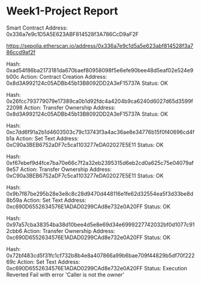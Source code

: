 # Week1-Project Report

Smart Contract Address: 0x336a7e9c1D5A5E623ABF814528f3A786CcD9aF2F

https://sepolia.etherscan.io/address/0x336a7e9c1d5a5e623abf814528f3a786ccd9af2f

Hash: 0xad54f86ba2173181da670baef80958098f5e6efe90bee48d5eaf02e524e9b00c
Action: Contract Creation
Address: 0x8d3A992124c05ADBb45b13B8092DD2A3eF15737A
Status: OK

Hash: 0x26fcc793779079e17389ca0b1d92fdc4a4204b9ca6240d6027d65d3599f22098
Action: Transfer Ownership
Address: 0x8d3A992124c05ADBb45b13B8092DD2A3eF15737A
Status: OK

Hash: 0xc7dd6f91a2b1d4603503c79c13743f3a4ac36ae8e34776b15f0f40696cd4fb1a
Action: Set Text
Address: 0xC90a3BEB6752aDF7c5ca1103277eDA02027E5E11
Status: OK

Hash: 0xf67ebef9d4fce7ba70e66c7f2a32eb2395315d6eb2cd0a625c75e04079af9e57
Action: Transfer Ownership
Address: 0xC90a3BEB6752aDF7c5ca1103277eDA02027E5E11
Status: OK

Hash: 0x9b7f87be295b28e3e8c8c28d9470d448116e1fe62d32554ea5f3d33be8d8b59a
Action: Set Text
Address: 0xc690D6552634576E1ADAD0299CAd8e732e0A20FF
Status: OK

Hash: 0x97a57cba38354ba38d10bee4d5e8e69d34e6999227742032bf0d1077c912cbb6
Action: Transfer Ownership
Address: 0xc690D6552634576E1ADAD0299CAd8e732e0A20FF
Status: OK

Hash: 0x72bf483cd5f31fc1cf732b8b4e8a407866a99b6bae709f44829b5df70f22269c
Action: Set Text
Address: 0xc690D6552634576E1ADAD0299CAd8e732e0A20FF
Status: Execution Reverted Fail with error 'Caller is not the owner'
